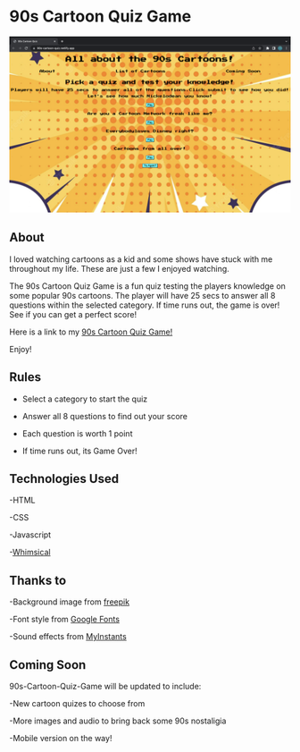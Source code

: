 # 90s Cartoon Quiz Game

![Alt text](./assets/images/90s-quiz.png)

## About

I loved watching cartoons as a kid and some shows have stuck with me throughout my life. These are just a few I enjoyed watching. 

The 90s Cartoon Quiz Game is a fun quiz testing the players knowledge on some popular 90s cartoons. The player will have 25 secs to answer all 8 questions within the selected category. If time runs out, the game is over! See if you can get a perfect score!

Here is a link to my [90s Cartoon Quiz Game!](https://90s-cartoon-quiz.netlify.app/)

Enjoy!

## Rules

- Select a category to start the quiz

- Answer all 8 questions to find out your score
  
- Each question is worth 1 point
  
- If time runs out, its Game Over!

## Technologies Used 

-HTML

-CSS

-Javascript

-[Whimsical](https://whimsical.com/getting-started-boards-QqL4VfuNCsszsBUCWumEn1)

## Thanks to

-Background image from [freepik](https://www.freepik.com/free-photos-vectors/cartoon-background)

-Font style from [Google Fonts](https://fonts.google.com/specimen/Press+Start+2P)

-Sound effects from [MyInstants](https://www.myinstants.com/en/index/us/)

## Coming Soon

90s-Cartoon-Quiz-Game will be updated to include:

-New cartoon quizes to choose from

-More images and audio to bring back some 90s nostaligia

-Mobile version on the way!
